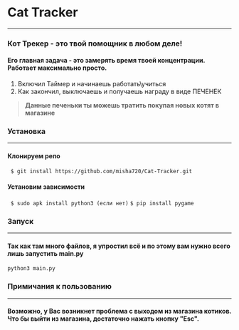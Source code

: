 # Cat Tracker
---
### Кот Трекер - это твой помощник в любом деле! 
#### Его главная задача - это замерять время твоей концентрации. Работает максимально просто.
1. Включил Таймер и начинаешь работать\учиться
2. Как закончил, выключаешь и получаешь награду в виде ПЕЧЕНЕК

> **Данные печеньки ты можешь тратить покупая новых котят в магазине**
### Установка
---
#### Клонируем репо
` $ git install https://github.com/misha720/Cat-Tracker.git`
#### Установим зависимости
` $ sudo apk install python3 (если нет)`
` $ pip install pygame `
### Запуск
---
#### Так как там много файлов, я упростил всё и по этому вам нужно всего лишь запустить main.py
`python3 main.py`
### Примичания к пользованию
---
#### Возможно, у Вас возникнет проблема с выходом из магазина котиков. **Что бы выйти из магазина, достаточно нажать кнопку "Esc".**
